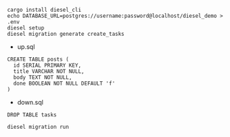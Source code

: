 ```
cargo install diesel_cli
echo DATABASE_URL=postgres://username:password@localhost/diesel_demo > .env
diesel setup
diesel migration generate create_tasks
```

- up.sql
```
CREATE TABLE posts (
  id SERIAL PRIMARY KEY,
  title VARCHAR NOT NULL,
  body TEXT NOT NULL,
  done BOOLEAN NOT NULL DEFAULT 'f'
)
```
- down.sql
```
DROP TABLE tasks
```
`diesel migration run`


